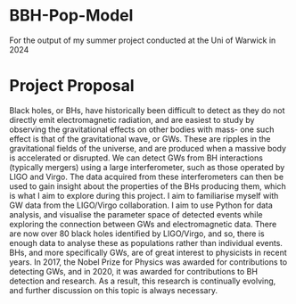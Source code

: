 # BBH-Pop-Model
For the output of my summer project conducted at the Uni of Warwick in 2024

# Project Proposal
Black holes, or BHs, have historically been difficult to detect as they do not directly emit electromagnetic radiation, and are easiest to study by observing the gravitational effects on other bodies with mass- one such effect is that of the gravitational wave, or GWs. These are ripples in the gravitational fields of the universe, and are produced when a massive body is accelerated or disrupted. We can detect GWs from BH interactions (typically mergers) using a large interferometer, such as those operated by LIGO and Virgo. The data acquired from these interferometers can then be used to gain insight about the properties of the BHs producing them, which is what I aim to explore during this project.
I aim to familiarise myself with GW data from the LIGO/Virgo collaboration. I aim to use Python for data analysis, and visualise the parameter space of detected events while exploring the connection between GWs and electromagnetic data. There are now over 80 black holes identified by LIGO/Virgo, and so, there is enough data to analyse these as populations rather than individual events.
BHs, and more specifically GWs, are of great interest to physicists in recent years. In 2017, the Nobel Prize for Physics was awarded for contributions to detecting GWs, and in 2020, it was awarded for contributions to BH detection and research. As a result, this research is continually evolving, and further discussion on this topic is always necessary.
